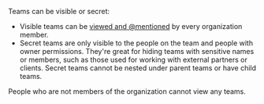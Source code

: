 Teams can be visible or secret:

- Visible teams can be [viewed and @mentioned](/get-started/writing-on-github/getting-started-with-writing-and-formatting-on-github/basic-writing-and-formatting-syntax#mentioning-people-and-teams) by every organization member.
- Secret teams are only visible to the people on the team and people with owner permissions. They're great for hiding teams with sensitive names or members, such as those used for working with external partners or clients. Secret teams cannot be nested under parent teams or have child teams.

People who are not members of the organization cannot view any teams.
